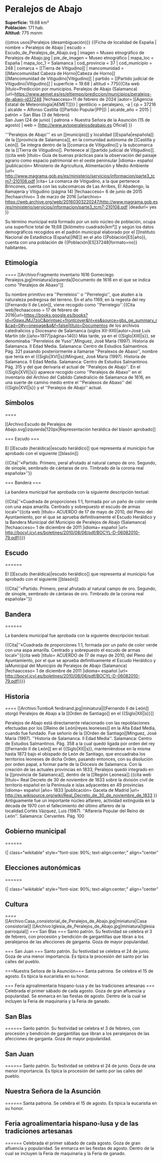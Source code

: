 # Peralejos de Abajo

**Superficie:** 19.68 km²  
**Población:** 171 hab.  
**Altitud:** 775 msnm  

{{otros usos|Peralejos (desambiguación)}}
{{Ficha de localidad de España
| nombre = Peralejos de Abajo
| escudo = Escudo_de_Peralejos_de_Abajo.svg
| imagen = Museo etnográfico de Peralejos de Abajo.jpg
| pie_de_imagen = Museo etnográfico
| mapa_loc = España
| mapa_loc_1 = Salamanca
| cod_provincia = 37
| cod_municipio = 248
| comarca = [[Tierra de Vitigudino]]
| mancomunidad = [[Mancomunidad Cabeza de Horno|Cabeza de Horno]]<br />[[Mancomunidad de Vitigudino|Vitigudino]]
| partido = [[Partido judicial de Vitigudino|Vitigudino]]
| superficie = 19.68
| altitud = 775<ref>{{Cita web |título=Predicción por municipios. Peralejos de Abajo (Salamanca) |url=https://www.aemet.es/es/eltiempo/prediccion/municipios/peralejos-de-abajo-id37248 |fechaacceso=11 de febrero de 2024 |autor= [[Agencia Estatal de Meteorología|AEMET]]}}</ref>
| gentilicio = peralejano, -a
| cp = 37216
| alcalde = Alfonso Castilla ([[Partido Popular|PP]])
| alcalde_año = 2015
| patrón = San Blas (3 de febrero)<br />San Juan (24 de junio)
| patrona = Nuestra Señora de la Asunción (15 de agosto)
| web = [http://www.aytoperalejosdeabajo.es Oficial]
}}

'''Peralejos de Abajo''' es un [[municipio]] y localidad [[España|española]] de la [[provincia de Salamanca]], en la comunidad autónoma de [[Castilla y León]]. Se integra dentro de la [[comarca de Vitigudino]] y la subcomarca de la [[Tierra de Vitigudino]]. Pertenece al [[partido judicial de Vitigudino]].<ref>{{cita web |título= Guía de buenas prácticas para la observación del paisaje agrario como espacio patrimonial en el oeste peninsular |idioma= español |publicación= Ministerio de Agricultura, Alimentación y Medio Ambiente |url= http://www.magrama.gob.es/es/ministerio/servicios/informacion/parte3_tcm7-210108.pdf |cita= La comarca de Vitigudino, a la que pertenece Brincones, cuenta con las subcomarcas de Las Arribes, El Abadengo, la Ramajería y Vitigudino (página 14) |fechaacceso= 6 de junio de 2015 |fechaarchivo= 3 de marzo de 2016 |urlarchivo= https://web.archive.org/web/20160303220247/http://www.magrama.gob.es/es/ministerio/servicios/informacion/parte3_tcm7-210108.pdf |deadurl= yes }}</ref>

Su término municipal está formado por un solo núcleo de población, ocupa una superficie total de 19,68&nbsp;[[kilómetro cuadrado|km²]] y según los datos demográficos recogidos en el padrón municipal elaborado por el [[Instituto Nacional de Estadística (España)|INE]] en el año {{Población|ES|año}}, cuenta con una población de {{Población|ES|37248|formato=no}} habitantes.

## Etimología

====
[[Archivo:Fragmento inventario 1616 Gomeciego Peralejos.jpg|miniatura|izquierda|Documento de 1616 en el que se indica como "Peralejos de Abaxo"]]

Su nombre primitivo era ''Perreleios'' o ''Perrelegio'', que aluden a la naturaleza pedregosa del terreno. En el año 1169, en la regesta del rey [[Fernando II de León]], viene recogido como ''Perrelegio''.<ref>{{Cita web|fechaacceso = 17 de febrero de 2016|url=https://books.google.es/books?id=r0qwxJMJ7zoC&printsec=frontcover&hl=es&source=gbs_ge_summary_r&cad=0#v=onepage&q&f=false|título=Documentos de los archivos catedralicios y Diocesano de Salamanca (siglos XII-XIII)|autor=José Luis Martín (dir.)|año=1977|página=140}}</ref> Más tarde, ya en el {{Siglo|XIII||s}}, se denominaba ''Perreleios de Yuso'',<ref>Mínguez, José María (1997). Historia de Salamanca. II Edad Media. Salamanca: Centro de Estudios Salmantinos. Pág. 321</ref> pasando posteriormente a llamarse ''Peralexos de Abaxo'', nombre que tenía en el {{Siglo|XVI||s}}<ref>Mínguez, José María (1997). Historia de Salamanca. II Edad Media. Salamanca: Centro de Estudios Salmantinos. Pág. 315</ref> y del que derivaría el actual de ''Peralejos de Abajo''. En el {{Siglo|XVII||s}} aparece recogido como ''Peralejos de Abaxo'' en el inventario del Archivo del Cabildo Catedralicio de Salamanca de 1616, en una suerte de camino medio entre el ''Peralexos de Abaxo'' del {{Siglo|XVI||s}} y el ''Peralejos de Abajo'' actual.

## Símbolos

====

[[Archivo:Escudo de Peralejos de Abajo.svg|izquierda|120px|Representación heráldica del blasón aprobado]]

=== Escudo ===

El [[Escudo (heráldica)|escudo heráldico]] que representa al municipio fue aprobado con el siguiente [[blasón]]:

{{Cita|''«Partido. Primero, peral afrutado al natural campo de oro. Segundo, de sinople, sembrado de cántaras de oro. Timbrado de la corona real española»''<ref name=ref_duplicada_1 />}}

=== Bandera ===

La bandera municipal fue aprobada con la siguiente descripción textual:

{{Cita|''«Cuadrada de proporciones 1:1, formada por un paño de color verde con una aspa amarilla. Centrado y sobrepuesto el escudo de armas local»''<ref name=ref_duplicada_1>{{cita web |título= ACUERDO de 17 de mayo de 2010, del Pleno del Ayuntamiento, por el que se aprueba definitivamente el Escudo Heráldico y la Bandera Municipal del Municipio de Peralejos de Abajo (Salamanca) |fechaacceso= 1 de diciembre de 2011 |idioma= español |url= http://bocyl.jcyl.es/boletines/2010/08/06/pdf/BOCYL-D-06082010-79.pdf}}</ref>}}

## Escudo

======

El [[Escudo (heráldica)|escudo heráldico]] que representa al municipio fue aprobado con el siguiente [[blasón]]:

{{Cita|''«Partido. Primero, peral afrutado al natural campo de oro. Segundo, de sinople, sembrado de cántaras de oro. Timbrado de la corona real española»''<ref name=ref_duplicada_1 />}}

## Bandera

======

La bandera municipal fue aprobada con la siguiente descripción textual:

{{Cita|''«Cuadrada de proporciones 1:1, formada por un paño de color verde con una aspa amarilla. Centrado y sobrepuesto el escudo de armas local»''<ref name=ref_duplicada_1>{{cita web |título= ACUERDO de 17 de mayo de 2010, del Pleno del Ayuntamiento, por el que se aprueba definitivamente el Escudo Heráldico y laMunicipal del Municipio de Peralejos de Abajo (Salamanca) |fechaacceso= 1 de diciembre de 2011 |idioma= español |url= http://bocyl.jcyl.es/boletines/2010/08/06/pdf/BOCYL-D-06082010-79.pdf}}</ref>}}

## Historia

====
[[Archivo:TumboA ferdinand.jpg|miniatura|[[Fernando II de León]] otorgó Peralejos de Abajo a la [[Orden de Santiago]] en el {{Siglo|XII||s}}]]

Peralejos de Abajo está directamente relacionado con las repoblaciones efectuadas por los [[Reino de León|reyes leoneses]] en la Alta Edad Media, cuando fue fundado. Fue señorío de la [[Orden de Santiago]]<ref>Mínguez, José María (1997). ''Historia de Salamanca. II Edad Media''. Salamanca: Centro de Estudios Salmantinos. Pág. 358</ref> a la cual quedó ligada por orden del rey [[Fernando II de León]] en el {{Siglo|XII||s}}, manteniéndose en la misma hasta 1873 bajo el obispado de León de Santiago, que encuadraba los territorios leoneses de dicha Orden, pasando entonces, con su disolución por orden papal, a formar parte de la Diócesis de Salamanca. Con la creación de las actuales provincias en 1833, Peralejos quedó integrado en la [[provincia de Salamanca]], dentro de la [[Región Leonesa]].<ref>{{cita web |título= Real Decreto de 30 de noviembre de 1833 sobre la división civil de territorio español en la Península e islas adyacentes en 49 provincias |idioma= español |año= 1833 |publicación= Gaceta de Madrid |url= http://es.wikisource.org/wiki/Real_Decreto_de_30_de_noviembre_de_1833 }}</ref> Antiguamente fue un importante núcleo alfarero, actividad extinguida en la década de 1970 con el fallecimiento del último alfarero de la localidad.<ref>Cortés Vázquez, Luis (1987). ''Alfarería Popular del Reino de León''. Salamanca: Cervantes. Pág. 100</ref>

## Gobierno municipal

======
<div style="overflow:auto; overflow-y:hidden; overflow-x:auto; white-space: nowrap; width:auto; padding: 0;">
{| class="wikitable" style="font-size: 90%; text-align:center;" align="center"
|+ style="font-weight:bold; font-size:1.1em; text-align:left;" | Resultados de las elecciones municipales en Peralejos de Abajo<ref>{{Cita web |url=https://elecciones.eldiario.es/municipales/28-mayo-2023/castilla-y-leon/salamanca/peralejos-de-abajo|título=Resultados de las elecciones municipales en Peralejos de Abajo |publicación=Eldiario.es}}</ref>
|- style="background:#eee"
!rowspan="2"|Partido político
|colspan="3"|[[Elecciones municipales de España de 2019|2019]]
|colspan="3"|[[Elecciones municipales de España de 2015|2015]]
|colspan="3"|[[Elecciones municipales de España de 2011|2011]]
|colspan="3"|[[Elecciones municipales de España de 2007|2007]]
|colspan="3"|[[Elecciones municipales de España de 2003|2003]]
|- style="background:#eee"
||%||Votos||Concejales||%||Votos||Concejales||%||Votos||Concejales||%||Votos||Concejales||%||Votos||Concejales
|-
|align="left" | [[Partido Popular (PP)]]
| style="background:#D3D3D3" | 58,93 || style="background:#D3D3D3" |66 || style="background:#D3D3D3" |5
| style="background:#D3D3D3" | 72,88 || style="background:#D3D3D3" |86 || style="background:#D3D3D3" |5
| style="background:#D3D3D3" | 89,31 || style="background:#D3D3D3" |117 || style="background:#D3D3D3" |5
| style="background:#D3D3D3" | 66,10 || style="background:#D3D3D3" |117 || style="background:#D3D3D3" |5
| style="background:#D3D3D3" | 56,06 || style="background:#D3D3D3" |74 || style="background:#D3D3D3" |4
|-
|align="left" | [[Partido Socialista Obrero Español (PSOE)]]
| 25,89 || 29 || 0
| 11,02 || 13 || 0
| 6,87 || 9 || 0
| 32,77 || 58 || 0
| 51,52 || 68 || 1
|}
</div>

## Elecciones autonómicas

======

<div style="overflow:auto; overflow-y:hidden; overflow-x:auto; white-space: nowrap; width:auto; padding: 0;">
{| class="wikitable" style="font-size: 90%; text-align:center;" align="center"
|+ style="font-weight:bold; font-size:1.1em; text-align:left;" | Resultados de las elecciones autonómicas en Peralejos de Abajo<ref>{{Cita web |url=http://servicios.jcyl.es/prea/busquedaAvanzadaAction.html|título=Resultados de las elecciones autonómicas en Peralejos de Abajo |publicación=Junta de CyL|año=2022}}</ref>
|- style="background:#eee"
!rowspan="2"|Partido político
|colspan="2"|[[Elecciones a las Cortes de Castilla y León de 2022|2022]]
|colspan="2"|[[Elecciones a las Cortes de Castilla y León de 2019|2019]]
|colspan="2"|[[Elecciones a las Cortes de Castilla y León de 2015|2015]]
|colspan="2"|[[Elecciones a las Cortes de Castilla y León de 2011|2011]]
|colspan="2"|[[Elecciones a las Cortes de Castilla y León de 2007|2007]]
|colspan="2"|[[Elecciones a las Cortes de Castilla y León de 2003|2003]]
|colspan="2"|[[Elecciones a las Cortes de Castilla y León de 1999|1999]]
|colspan="2"|[[Elecciones a las Cortes de Castilla y León de 1991|1991]]
|colspan="2"|[[Elecciones a las Cortes de Castilla y León de 1987|1987]]
|colspan="2"|[[Elecciones a las Cortes de Castilla y León de 1983|1983]]
|- style="background:#eee"
||Votos||%||Votos||%||Votos||%||Votos||%||Votos||%||Votos||%||Votos||%||Votos||%||Votos||%||Votos||%
|-
|align="left"|[[Partido Popular|Partido Popular (PP)]]
|| 50 || 49,50
|| 43 || 37,72 
|| 70 || 66,04
|| — || — 
|| — || — 
|| — || — 
|| — || — 
|| — || —
|| — || — 
|| — || —
|-
|align="left" |[[Vox (partido político)|Vox]]
|| 22 || 21,78 
|| 8 || 7,02 
|| 1 || 0,94
|| — || — 
|| — || — 
|| — || — 
|| — || — 
|| — || —
|| — || — 
|| — || — 
|-
|align="left"|[[Partido Socialista Obrero Español|Partido Socialista Obrero Español (PSOE)]]
|| 21 || 20,79
|| 24 || 21,05
|| 13 || 12,26
|| — || — 
|| — || — 
|| — || — 
|| — || — 
|| — || —
|| — || — 
|| — || — 
|-
|align="left" |[[Unión del Pueblo Leonés|Unión del Pueblo Leonés (UPL)]]
|| 5 || 4,95 
|| 1 || 0,88
|| — || —
|| — || — 
|| — || — 
|| — || — 
|| — || — 
|| — || —
|| — || — 
|| — || — 
|-
|align="left" |[[Ciudadanos (España)|Ciudadanos (Cs)]]
|| 1 || 0,99
|| 29 || 25,44 
|| 10 || 9,43
|| — || — 
|| — || — 
|| — || — 
|| — || — 
|| — || —
|| — || — 
|| — || — 
|-
|align="left" |[[España Vaciada]]
|| 1 || 0,99
|| — || — 
|| — || —
|| — || — 
|| — || — 
|| — || — 
|| — || — 
|| — || —
|| — || — 
|| — || — 
|-
|align="left" |[[Podemos]]
|| 0 || 0,00
|| 3 || 2,63 
|| 7 || 6,60
|| — || — 
|| — || — 
|| — || — 
|| — || — 
|| — || —
|| — || — 
|| — || — 
|-
|align="left" |[[Partido Animalista Contra el Maltrato Animal|Partido Animalista Contra el Maltrato Animal (PACMA)]]
|| 0 || 0,00
|| 1 || 0,88 
|| 1 || 0,94
|| — || — 
|| — || — 
|| — || — 
|| — || — 
|| — || —
|| — || — 
|| — || — 
|-
|align="left" |[[Partido Regionalista del País Leonés|Partido Regionalista del País Leonés (PREPAL)]]
|| 0 || 0,00
|| 0 || 0,00 
|| 1 || 0,94
|| — || — 
|| — || — 
|| — || — 
|| — || — 
|| — || —
|| — || — 
|| — || — 
|-
|align="left" |[[Contigo Somos Democracia]]
|| — || —
|| 2 || 1,75
|| — || —
|| — || — 
|| — || — 
|| — || — 
|| — || — 
|| — || —
|| — || — 
|| — || — 
|-
|align="left" |[[Izquierda Unida (España)|Izquierda Unida (IU)]]-[[Anticapitalistas]]-[[Partido Castellano|PCAS-TC]]-[[Alternativa Republicana|Alter]]
|| — || —
|| 1 || 0,88 
|| — || —
|| — || — 
|| — || — 
|| — || — 
|| — || — 
|| — || —
|| — || — 
|| — || — 
|-
|align="left" |[[Unión Progreso y Democracia|Unión Progreso y Democracia (UPyD)]]
|| — || — 
|| — || — 
|| 1 || 0,94
|| — || — 
|| — || — 
|| — || — 
|| — || — 
|| — || —
|| — || — 
|| — || — 
|}
</div>

## Cultura

====
[[Archivo:Casa_consistorial_de_Peralejos_de_Abajo.jpg|miniatura|Casa consistorial]]
[[Archivo:Iglesia_de_Peralejos_de_Abajo.jpg|miniatura|Iglesia parroquial]]
=== San Blas ===
Santo patrón. Su festividad se celebra el 3 de febrero, con procesión y bendición de gargantillas que libran a los peralejanos de las afecciones de garganta. Goza de mayor popularidad.

=== San Juan ===
Santo patrón. Su festividad se celebra el 24 de junio. Goza de una menor importancia. Es típica la procesión del santo por las calles del pueblo.

===Nuestra Señora de la Asunción===
Santa patrona. Se celebra el 15 de agosto. Es típica la eucaristìa en su honor.

=== Feria agroalimentaria hispano-lusa y de las tradiciones artesanas ===
Celebrada el primer sábado de cada agosto. Goza de gran afluencia y popularidad. Se enmarca en las fiestas de agosto. Dentro de la cual se incluyen la Feria de maquinaria y la Feria de ganado.

## San Blas

======
Santo patrón. Su festividad se celebra el 3 de febrero, con procesión y bendición de gargantillas que libran a los peralejanos de las afecciones de garganta. Goza de mayor popularidad.

## San Juan

======
Santo patrón. Su festividad se celebra el 24 de junio. Goza de una menor importancia. Es típica la procesión del santo por las calles del pueblo.

## Nuestra Señora de la Asunción

======
Santa patrona. Se celebra el 15 de agosto. Es típica la eucaristìa en su honor.

## Feria agroalimentaria hispano-lusa y de las tradiciones artesanas

======
Celebrada el primer sábado de cada agosto. Goza de gran afluencia y popularidad. Se enmarca en las fiestas de agosto. Dentro de la cual se incluyen la Feria de maquinaria y la Feria de ganado.